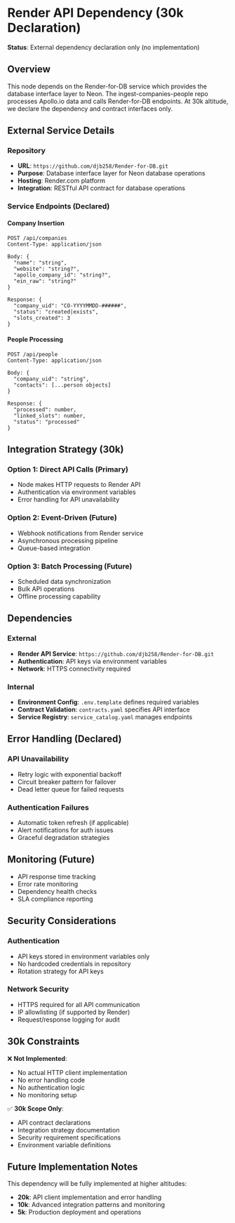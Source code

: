 <!--
─────────────────────────────────────────────
📁 CTB Classification Metadata
─────────────────────────────────────────────
CTB Branch: docs/archive
Barton ID: 06.01.05
Unique ID: CTB-D3E34F96
Blueprint Hash:
Last Updated: 2025-10-23
Enforcement: None
─────────────────────────────────────────────
-->

# Render API Dependency (30k Declaration)

**Status**: External dependency declaration only (no implementation)

## Overview

This node depends on the Render-for-DB service which provides the database interface layer to Neon. The ingest-companies-people repo processes Apollo.io data and calls Render-for-DB endpoints. At 30k altitude, we declare the dependency and contract interfaces only.

## External Service Details

### Repository
- **URL**: `https://github.com/djb258/Render-for-DB.git`
- **Purpose**: Database interface layer for Neon database operations
- **Hosting**: Render.com platform
- **Integration**: RESTful API contract for database operations

### Service Endpoints (Declared)

#### Company Insertion
```
POST /api/companies
Content-Type: application/json

Body: {
  "name": "string",
  "website": "string?", 
  "apollo_company_id": "string?",
  "ein_raw": "string?"
}

Response: {
  "company_uid": "CO-YYYYMMDD-######",
  "status": "created|exists",
  "slots_created": 3
}
```

#### People Processing
```
POST /api/people
Content-Type: application/json

Body: {
  "company_uid": "string",
  "contacts": [...person objects]
}

Response: {
  "processed": number,
  "linked_slots": number,
  "status": "processed"
}
```

## Integration Strategy (30k)

### Option 1: Direct API Calls (Primary)
- Node makes HTTP requests to Render API
- Authentication via environment variables
- Error handling for API unavailability

### Option 2: Event-Driven (Future)
- Webhook notifications from Render service
- Asynchronous processing pipeline
- Queue-based integration

### Option 3: Batch Processing (Future)
- Scheduled data synchronization
- Bulk API operations
- Offline processing capability

## Dependencies

### External
- **Render API Service**: `https://github.com/djb258/Render-for-DB.git`
- **Authentication**: API keys via environment variables
- **Network**: HTTPS connectivity required

### Internal
- **Environment Config**: `.env.template` defines required variables
- **Contract Validation**: `contracts.yaml` specifies API interface
- **Service Registry**: `service_catalog.yaml` manages endpoints

## Error Handling (Declared)

### API Unavailability
- Retry logic with exponential backoff
- Circuit breaker pattern for failover
- Dead letter queue for failed requests

### Authentication Failures
- Automatic token refresh (if applicable)
- Alert notifications for auth issues
- Graceful degradation strategies

## Monitoring (Future)

- API response time tracking
- Error rate monitoring
- Dependency health checks
- SLA compliance reporting

## Security Considerations

### Authentication
- API keys stored in environment variables only
- No hardcoded credentials in repository
- Rotation strategy for API keys

### Network Security
- HTTPS required for all API communication
- IP allowlisting (if supported by Render)
- Request/response logging for audit

## 30k Constraints

❌ **Not Implemented**:
- No actual HTTP client implementation
- No error handling code
- No authentication logic
- No monitoring setup

✅ **30k Scope Only**:
- API contract declarations
- Integration strategy documentation
- Security requirement specifications
- Environment variable definitions

## Future Implementation Notes

This dependency will be fully implemented at higher altitudes:
- **20k**: API client implementation and error handling
- **10k**: Advanced integration patterns and monitoring
- **5k**: Production deployment and operations